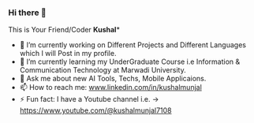### Hi there 👋
This is Your Friend/Coder **Kushal***

- 🔭 I’m currently working on Different Projects and Different Languages which I will Post in my profile.
- 🌱 I’m currently learning my UnderGraduate Course i.e Information & Communication Technology at Marwadi University.
- 💬 Ask me about new AI Tools, Techs, Mobile Applicaions.
- 📫 How to reach me: www.linkedin.com/in/kushalmunjal
- ⚡ Fun fact: I have a Youtube channel i.e. -> https://www.youtube.com/@kushalmunjal7108

<!--
**KushalMunjal/KushalMunjal** is a ✨ _special_ ✨ repository because its `README.md` (this file) appears on your GitHub profile.

- 🔭 I’m currently working on ...
- 🌱 I’m currently learning ...
- 👯 I’m looking to collaborate on ...
- 🤔 I’m looking for help with ...
- 💬 Ask me about ...
- 📫 How to reach me: ...
- 😄 Pronouns: ...
- ⚡ Fun fact: ...
-->
